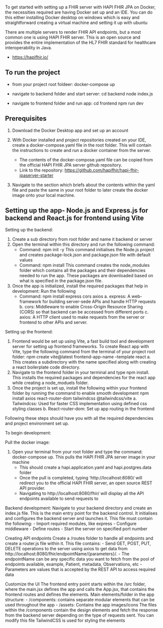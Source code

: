 To get started with setting up a FHIR server with HAPI FHIR JPA on Docker, the necessities required are having Docker set up and an IDE. You can do this either installing Docker desktop on windows which is easy and straightforward creating a virtual machine and setting it up with ubuntu

There are multiple servers to render FHIR API endpoints, but a most common one is using HAPI FHIR server. This is an open source and provides the entire implementation of the HL7 FHIR standard for healthcare interoperability in Java.
- https://hapifhir.io/



## To run the project
- from your project root foldeer:
docker-compose up

- navigate to backend folder and start server:
cd backend
node index.js

- navigate to frontend folder and run app:
cd frontend
npm run dev



## Prerequisites

1. Download the Docker Desktop app and set up an account

2. With Docker installed and project repositories created on your IDE, create a docker-compose.yaml file in the root folder. This will contain the instructions to create and run a docker container from the server.
    - The contents of the docker-compose.yaml file can be copied from the official HAPI FHIR JPA server github repository.
    - Link to the repository: https://github.com/hapifhir/hapi-fhir-jpaserver-starter

3. Navigate to the section which briefs about the contents within the yaml file and paste the same in your root folder to later create the docker image onto your local machine.



## Setting up the app- Node.js and Express.js for backend and React.js for frontend using Vite

Setting up the backend:
1. Create a sub directory from root folder and name it backend or server
2. Open the terminal within this directory and run the following command:
    - Command: npm init -y
    This command initialises the Node.js project and creates package-lock.json and package.json file with default values
    - Command: npm install
    This command creates the node_modules folder which contains all the packages and their dependencies needed to run the app. These packages are downloaded based on what is specified in the package.json file.
3. Once the app is initialized, install the required packages that help in development: Run the following 
    - Command: npm install express cors axios
        a. express: A web-framework for building server-sede APIs and handle HTTP requests
        b. cors: Middleware to enable Cross-Origin Resource Sharing (CORS) so that backend can be accessed from different ports
        c. axios: A HTTP client used to make requests from the server or frontend to other APIs and server.

Setting up the frontend:
1. Frontend would be set up using Vite, a fast build tool and development server for setting up frontend frameworks. To create React app with Vite, type the following command from the terminal of your project root folder:
    npm create vite@latest frontend-app-name –template react 
    a. This creates a subdirectory with the name specified along with creating a react boilerplate code directory. 
2. Navigate to the frontend folder in your terminal and type npm install. This installs the required packages and dependencies for the react app while creating a node_moduels folder. 
3. Once the project is set up, install the following within your frontend folder by running the command to enable smooth development 
    npm install axios react-router-dom tailwindcss @tailwindcss/vite
    a. Tailwindcss: Used for faster CSS implementation using defined css styling classes
    b. React-router-dom: Set up app routing in the frontend


Following these steps should have you with all the required dependencies and project environment set up.

To begin development:

Pull the docker image: 
1. Open your terminal from your root folder and type the command: docker-compose up. This pulls the HAPI FHIR JPA server image in your machine
    - This should create a hapi.application.yaml and hapi.postgres.data folder
    - Once the pull is completed, typing ‘http://localhost:8080/ will redirect you to the official HAPI FHIR server, an open source REST API provider.
    - Navigating to http://localhost:8080/fhir/ will display all the API endpoints available to send requests to


Backend development:
Navigate to your backend directory and create an index.js file. This is the main entry point for the backend control. It initialises and configures the backend server and launches it. This file must contain the following:
    - Import required modules, like express
    - Configure middleware
    - Define routes
    - Start the server on specified port number

Creating API endpoints
Create a /routes folder to handle all endpoints and create a router.js file within it. This file contains:
    - Send GET, POST, PUT, DELETE operations to the server using axios to get data from http://localhost:8080/fhir/endpointName/{parameters}/.
    - The endpointName can be any specific data you want to fetch from the pool of endpoints available, example, Patient, metadata, Observations, etc
    - Parameters are values that is accepted by the REST API to access required data


Customize the UI
The frontend entry point starts within the /src folder, where the main.jsx defines the app and calls the App.jsx, that contains the frontend routes and defines the elements. Main elements/folder in the app structure:
    - /components: contains separate modular elements that can be used throughout the app
    - /assets: Contains the app images/icons
The files within the /components contain the design elements and fetch the response from the backend server depending on the type of requests sent. You can modify this file
TailwindCSS is used for styling the elements